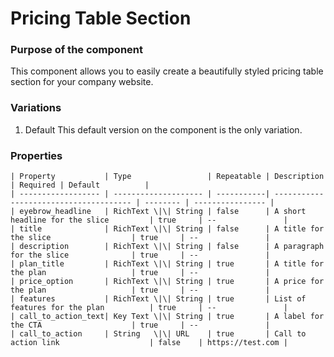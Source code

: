 # Pricing Table Section

### Purpose of the component
This component allows you to easily create a beautifully styled pricing table section for your company website.

### Variations
1. Default
This default version on the component is the only variation.

### Properties
```
| Property           | Type                 | Repeatable | Description                            | Required | Default          |
| ------------------ | -------------------- | -----------| -------------------------------------- | -------- | ---------------- |
| eyebrow_headline   | RichText \|\| String | false      | A short headline for the slice         | true     | --               |
| title              | RichText \|\| String | false      | A title for the slice                  | true     | --               |
| description        | RichText \|\| String | false      | A paragraph for the slice              | true     | --               |
| plan_title         | RichText \|\| String | true       | A title for the plan                   | true     | --               |
| price_option       | RichText \|\| String | true       | A price for the plan                   | true     | --               |
| features           | RichText \|\| String | true       | List of features for the plan          | true     | --               |
| call_to_action_text| Key Text \|\| String | true       | A label for the CTA                    | true     | --               |
| call_to_action     | String   \|\| URL    | true       | Call to action link                    | false    | https://test.com |
```